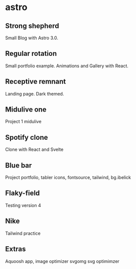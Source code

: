 # astro

## Strong shepherd
Small Blog with Astro 3.0.

## Regular rotation
Small portfolio example. Animations and Gallery with React.

## Receptive remnant
Landing page. Dark themed.

## Midulive one
Project 1 midulive

## Spotify clone
Clone with React and Svelte

## Blue bar
Project portfolio, tabler icons, fontsource, tailwind, bg.ibelick

## Flaky-field
Testing version 4

## Nike
Tailwind practice

## Extras
Aquoosh app, image optimizer
svgomg svg optimimzer